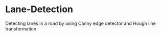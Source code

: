 # Lane-Detection
Detecting lanes in a road by using Canny edge detector and Hough line transformation  
